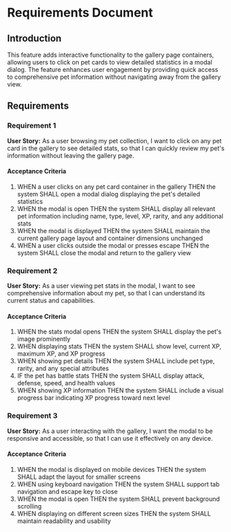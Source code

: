 # Requirements Document

## Introduction

This feature adds interactive functionality to the gallery page containers, allowing users to click on pet cards to view detailed statistics in a modal dialog. The feature enhances user engagement by providing quick access to comprehensive pet information without navigating away from the gallery view.

## Requirements

### Requirement 1

**User Story:** As a user browsing my pet collection, I want to click on any pet card in the gallery to see detailed stats, so that I can quickly review my pet's information without leaving the gallery page.

#### Acceptance Criteria

1. WHEN a user clicks on any pet card container in the gallery THEN the system SHALL open a modal dialog displaying the pet's detailed statistics
2. WHEN the modal is open THEN the system SHALL display all relevant pet information including name, type, level, XP, rarity, and any additional stats
3. WHEN the modal is displayed THEN the system SHALL maintain the current gallery page layout and container dimensions unchanged
4. WHEN a user clicks outside the modal or presses escape THEN the system SHALL close the modal and return to the gallery view

### Requirement 2

**User Story:** As a user viewing pet stats in the modal, I want to see comprehensive information about my pet, so that I can understand its current status and capabilities.

#### Acceptance Criteria

1. WHEN the stats modal opens THEN the system SHALL display the pet's image prominently
2. WHEN displaying stats THEN the system SHALL show level, current XP, maximum XP, and XP progress
3. WHEN showing pet details THEN the system SHALL include pet type, rarity, and any special attributes
4. IF the pet has battle stats THEN the system SHALL display attack, defense, speed, and health values
5. WHEN showing XP information THEN the system SHALL include a visual progress bar indicating XP progress toward next level

### Requirement 3

**User Story:** As a user interacting with the gallery, I want the modal to be responsive and accessible, so that I can use it effectively on any device.

#### Acceptance Criteria

1. WHEN the modal is displayed on mobile devices THEN the system SHALL adapt the layout for smaller screens
2. WHEN using keyboard navigation THEN the system SHALL support tab navigation and escape key to close
3. WHEN the modal is open THEN the system SHALL prevent background scrolling
4. WHEN displaying on different screen sizes THEN the system SHALL maintain readability and usability